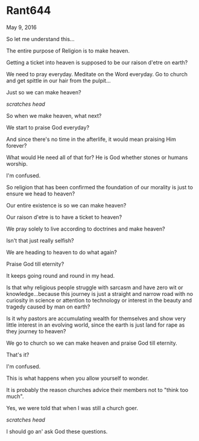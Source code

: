 # Rant644


 May 9, 2016

So let me understand this...

The entire purpose of Religion is to make heaven. 

Getting a ticket into heaven is supposed to be our raison d'etre on earth?

We need to pray everyday. Meditate on the Word everyday. Go to church and get spittle in our hair from the pulpit...

Just so we can make heaven?

*scratches head*

So when we make heaven, what next?

We start to praise God everyday?

And since there's no time in the afterlife, it would mean praising Him forever?

What would He need all of that for? He is God whether stones or humans worship.

I'm confused. 

So religion that has been confirmed the foundation of our morality is just to ensure we head to heaven?

Our entire existence is so we can make heaven?

Our raison d'etre is to have a ticket to heaven?

We pray solely to live according to doctrines and make heaven?

Isn't that just really selfish?

We are heading to heaven to do what again?

Praise God till eternity?

It keeps going round and round in my head.

Is that why religious people struggle with sarcasm and have zero wit or knowledge...because this journey is just a straight and narrow road with no curiosity in science or attention to technology or interest in the beauty and tragedy caused by man on earth?

Is it why pastors are accumulating wealth for themselves and show very little interest in an evolving world, since the earth is just land for rape as they journey to heaven?

We go to church so we can make heaven and praise God till eternity.

That's it?

I'm confused. 

This is what happens when you allow yourself to wonder.

It is probably the reason churches advice their members not to "think too much".

Yes, we were told that when I was still a church goer.

*scratches head*

I should go an' ask God these questions.